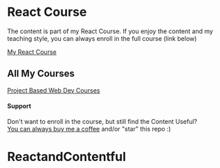 # React Course

The content is part of my React Course. If you enjoy the content and my teaching style, you can always enroll in the full course (link below)

[My React Course](https://www.udemy.com/course/react-tutorial-and-projects-course/?referralCode=FEE6A921AF07E2563CEF)

## All My Courses

[Project Based Web Dev Courses](https://www.johnsmilga.com/)

#### Support

Don't want to enroll in the course, but still find the Content Useful?<br>
[You can always buy me a coffee](https://www.buymeacoffee.com/johnsmilga) and/or "star" this repo :)
# ReactandContentful
